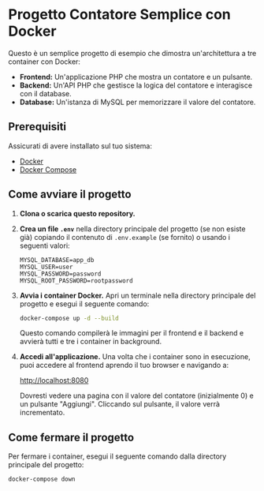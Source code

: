 # Progetto Contatore Semplice con Docker

Questo è un semplice progetto di esempio che dimostra un'architettura a tre container con Docker:
-   **Frontend:** Un'applicazione PHP che mostra un contatore e un pulsante.
-   **Backend:** Un'API PHP che gestisce la logica del contatore e interagisce con il database.
-   **Database:** Un'istanza di MySQL per memorizzare il valore del contatore.

## Prerequisiti

Assicurati di avere installato sul tuo sistema:
-   [Docker](https://docs.docker.com/get-docker/)
-   [Docker Compose](https://docs.docker.com/compose/install/)

## Come avviare il progetto

1.  **Clona o scarica questo repository.**

2.  **Crea un file `.env`** nella directory principale del progetto (se non esiste già) copiando il contenuto di `.env.example` (se fornito) o usando i seguenti valori:

    ```
    MYSQL_DATABASE=app_db
    MYSQL_USER=user
    MYSQL_PASSWORD=password
    MYSQL_ROOT_PASSWORD=rootpassword
    ```

3.  **Avvia i container Docker.** Apri un terminale nella directory principale del progetto e esegui il seguente comando:

    ```bash
    docker-compose up -d --build
    ```

    Questo comando compilerà le immagini per il frontend e il backend e avvierà tutti e tre i container in background.

4.  **Accedi all'applicazione.** Una volta che i container sono in esecuzione, puoi accedere al frontend aprendo il tuo browser e navigando a:

    [http://localhost:8080](http://localhost:8080)

    Dovresti vedere una pagina con il valore del contatore (inizialmente 0) e un pulsante "Aggiungi". Cliccando sul pulsante, il valore verrà incrementato.

## Come fermare il progetto

Per fermare i container, esegui il seguente comando dalla directory principale del progetto:

```bash
docker-compose down
```
